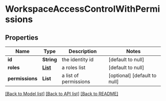 # WorkspaceAccessControlWithPermissions
## Properties

Name | Type | Description | Notes
------------ | ------------- | ------------- | -------------
**id** | **String** | the identity id | [default to null]
**roles** | [**List**](WorkspaceRole.md) | a roles list | [default to null]
**permissions** | **List** | a list of permissions | [optional] [default to null]

[[Back to Model list]](../README.md#documentation-for-models) [[Back to API list]](../README.md#documentation-for-api-endpoints) [[Back to README]](../README.md)


